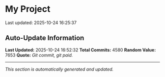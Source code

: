 # My Project


Last updated: 2025-10-24 16:25:37











































































































































































































































































































































































































































































































































































































































































































































































































































































































































































































































































































































































































































































































































































































































































































































































































































































































































































































































































































































































































































































































































































































































































































































































































































































































































































































































































































































































































































































































































































































































































































































































































































































































































































































































































































































































































































































































































































































































































































































































































































































































































































































































































































































































































































































































































































































































































































































































































































































































































































































































































































































































## Auto-Update Information

**Last Updated:** 2025-10-24 16:52:32
**Total Commits:** 4580
**Random Value:** 7653
**Quote:** _Git commit, git paid._

---
_This section is automatically generated and updated._